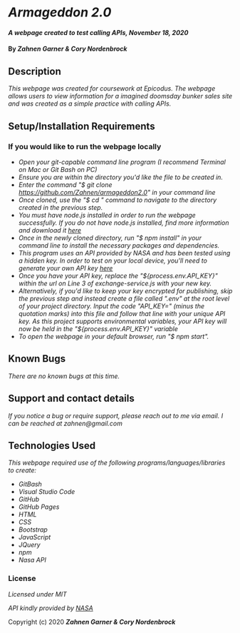 # _Armageddon 2.0_

#### _A webpage created to test calling APIs, November 18, 2020_

#### By _**Zahnen Garner & Cory Nordenbrock**_

## Description

_This webpage was created for coursework at Epicodus. The webpage allows users to view information for a imagined doomsday bunker sales site and was created as a simple practice with calling APIs._

## Setup/Installation Requirements

### If you would like to run the webpage locally

* _Open your git-capable command line program (I recommend Terminal on Mac or Git Bash on PC)_
* _Ensure you are within the directory you'd like the file to be created in._
* _Enter the command "$ git clone https://github.com/Zahnen/armageddon2.0" in your command line_
* _Once cloned, use the "$ cd " command to navigate to the directory created in the previous step._
* _You must have node.js installed in order to run the webpage successfully. If you do not have node.js installed, find more information and download it [here](https://nodejs.org/en/download/)_
* _Once in the newly cloned directory, run "$ npm install" in your command line to install the necessary packages and dependencies._
* _This program uses an API provided by NASA and has been tested using a hidden key. In order to test on your local device, you'll need to generate your own API key [here](https://api.nasa.gov/)_
* _Once you have your API key, replace the "${process.env.API_KEY}" within the url on Line 3 of exchange-service.js with your new key._
* _Alternatively, if you'd like to keep your key encrypted for publishing, skip the previous step and instead create a file called ".env" at the root level of your project directory. Input the code "API_KEY=" (minus the quotation marks) into this file and follow that line with your unique API key. As this project supports environmental variables, your API key will now be held in the "${process.env.API_KEY}" variable_
* _To open the webpage in your default browser, run "$ npm start"._

## Known Bugs

_There are no known bugs at this time._

## Support and contact details

_If you notice a bug or require support, please reach out to me via email. I can be reached at zahnen@gmail.com_

## Technologies Used

_This webpage required use of the following programs/languages/libraries to create:_
* _GitBash_
* _Visual Studio Code_
* _GitHub_
* _GitHub Pages_
* _HTML_
* _CSS_
* _Bootstrap_
* _JavaScript_
* _JQuery_
* _npm_
* _Nasa API_

### License

*Licensed under MIT*

*API kindly provided by [NASA](https://api.nasa.gov/)*


Copyright (c) 2020 **_Zahnen Garner & Cory Nordenbrock_**